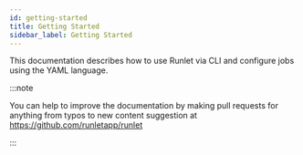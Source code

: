 ```yaml
---
id: getting-started
title: Getting Started
sidebar_label: Getting Started
---
```


This documentation describes how to use Runlet via CLI and configure jobs using the YAML language.

:::note

You can help to improve the documentation by making pull requests for anything from typos to new content suggestion at https://github.com/runletapp/runlet

:::

